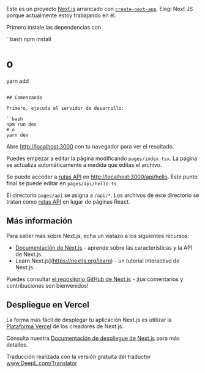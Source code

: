 Este es un proyecto [Next.js](https://nextjs.org/) arrancado con [`create-next-app`](https://github.com/vercel/next.js/tree/canary/packages/create-next-app).
Elegí Next JS porque actualmente estoy trabajando en él.

Primero instale las dependencias con 

``bash
npm install
# o
yarn add
```

## Comenzando

Primero, ejecuta el servidor de desarrollo:

``bash
npm run dev
# o
yarn dev
```

Abre [http://localhost:3000](http://localhost:3000) con tu navegador para ver el resultado.

Puedes empezar a editar la página modificando `pages/index.tsx`. La página se actualiza automáticamente a medida que editas el archivo.

Se puede acceder a [rutas API](https://nextjs.org/docs/api-routes/introduction) en [http://localhost:3000/api/hello](http://localhost:3000/api/hello). Este punto final se puede editar en `pages/api/hello.ts`.

El directorio `pages/api` se asigna a `/api/*`. Los archivos de este directorio se tratan como [rutas API](https://nextjs.org/docs/api-routes/introduction) en lugar de páginas React.

## Más información

Para saber más sobre Next.js, echa un vistazo a los siguientes recursos:

- [Documentación de Next.js](https://nextjs.org/docs) - aprende sobre las características y la API de Next.js.
- Learn Next.js](https://nextjs.org/learn) - un tutorial interactivo de Next.js.

Puedes consultar [el repositorio GitHub de Next.js](https://github.com/vercel/next.js/) - ¡tus comentarios y contribuciones son bienvenidos!

## Despliegue en Vercel

La forma más fácil de desplegar tu aplicación Next.js es utilizar la [Plataforma Vercel](https://vercel.com/new?utm_medium=default-template&filter=next.js&utm_source=create-next-app&utm_campaign=create-next-app-readme) de los creadores de Next.js.

Consulta nuestra [Documentación de despliegue de Next.js](https://nextjs.org/docs/deployment) para más detalles.

Traducción realizada con la versión gratuita del traductor www.DeepL.com/Translator
